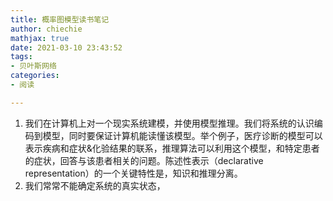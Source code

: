 ```yaml
---
title: 概率图模型读书笔记
author: chiechie
mathjax: true
date: 2021-03-10 23:43:52
tags:
- 贝叶斯网络
categories:
- 阅读

---
```


1. 我们在计算机上对一个现实系统建模，并使用模型推理。我们将系统的认识编码到模型，同时要保证计算机能读懂该模型。举个例子，医疗诊断的模型可以表示疾病和症状&化验结果的联系，推理算法可以利用这个模型，和特定患者的症状，回答与该患者相关的问题。陈述性表示（declarative representation）的一个关键特性是，知识和推理分离。
2. 我们常常不能确定系统的真实状态，